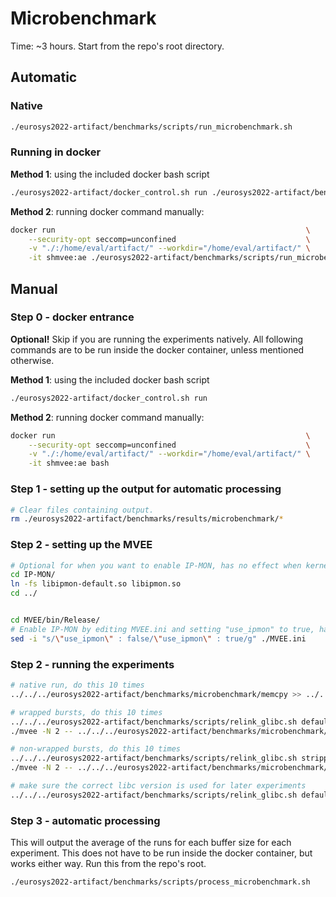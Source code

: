 # Microbenchmark

Time: ~3 hours. Start from the repo's root directory.

## Automatic

### Native

```bash
./eurosys2022-artifact/benchmarks/scripts/run_microbenchmark.sh
```

### Running in docker

**Method 1**: using the included docker bash script

```bash
./eurosys2022-artifact/docker_control.sh run ./eurosys2022-artifact/benchmarks/scripts/run_microbenchmark.sh
```

**Method 2**: running docker command manually:

```bash
docker run                                                        \
    --security-opt seccomp=unconfined                             \
    -v "./:/home/eval/artifact/" --workdir="/home/eval/artifact/" \
    -it shmvee:ae ./eurosys2022-artifact/benchmarks/scripts/run_microbenchmark.sh
```

## Manual

### Step 0 - docker entrance

**Optional!** Skip if you are running the experiments natively. All following commands are to be run inside the docker
container, unless mentioned otherwise.

**Method 1**: using the included docker bash script

```bash
./eurosys2022-artifact/docker_control.sh run
```

**Method 2**: running docker command manually:

```bash
docker run                                                        \
    --security-opt seccomp=unconfined                             \
    -v "./:/home/eval/artifact/" --workdir="/home/eval/artifact/" \
    -it shmvee:ae bash
```

### Step 1 - setting up the output for automatic processing

```bash
# Clear files containing output.
rm ./eurosys2022-artifact/benchmarks/results/microbenchmark/*
```

### Step 2 - setting up the MVEE

```bash
# Optional for when you want to enable IP-MON, has no effect when kernel is not IP-MON enabled.
cd IP-MON/
ln -fs libipmon-default.so libipmon.so
cd ../


cd MVEE/bin/Release/
# Enable IP-MON by editing MVEE.ini and setting "use_ipmon" to true, has no effect when kernel is not IP-MON enabled.
sed -i "s/\"use_ipmon\" : false/\"use_ipmon\" : true/g" ./MVEE.ini
```

### Step 2 - running the experiments

```bash
# native run, do this 10 times
../../../eurosys2022-artifact/benchmarks/microbenchmark/memcpy >> ../../../eurosys2022-artifact/benchmarks/results/microbenchmark/native.out

# wrapped bursts, do this 10 times
../../../eurosys2022-artifact/benchmarks/scripts/relink_glibc.sh default
./mvee -N 2 -- ../../../eurosys2022-artifact/benchmarks/microbenchmark/memcpy >> ../../../eurosys2022-artifact/benchmarks/results/microbenchmark/default.out

# non-wrapped bursts, do this 10 times
../../../eurosys2022-artifact/benchmarks/scripts/relink_glibc.sh stripped
./mvee -N 2 -- ../../../eurosys2022-artifact/benchmarks/microbenchmark/memcpy >> ../../../eurosys2022-artifact/benchmarks/results/microbenchmark/stripped.out

# make sure the correct libc version is used for later experiments
../../../eurosys2022-artifact/benchmarks/scripts/relink_glibc.sh default
```

### Step 3 - automatic processing

This will output the average of the runs for each buffer size for each experiment. This does not have to be run inside
the docker container, but works either way. Run this from the repo's root.

```bash
./eurosys2022-artifact/benchmarks/scripts/process_microbenchmark.sh
```